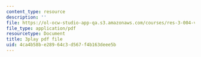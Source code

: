 ```yaml
---
content_type: resource
description: ''
file: https://ol-ocw-studio-app-qa.s3.amazonaws.com/courses/res-3-004-visualizing-materials-science-fall-2017/4ca4b58be28964c3d567f4b163deee5b_Sml2lkWfd1g.pdf
file_type: application/pdf
resourcetype: Document
title: 3play pdf file
uid: 4ca4b58b-e289-64c3-d567-f4b163deee5b
---
```

